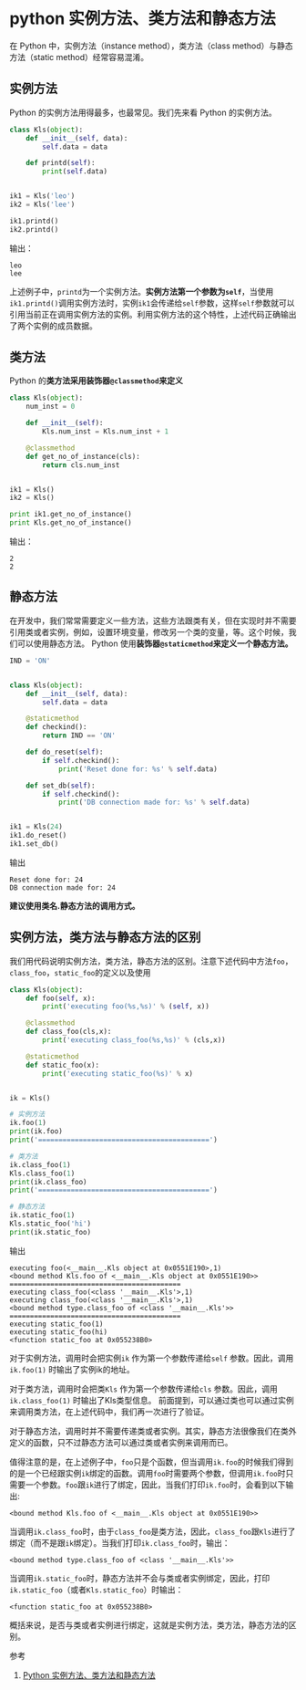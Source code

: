 # python 实例方法、类方法和静态方法

在 Python 中，实例方法（instance method），类方法（class method）与静态方法（static method）经常容易混淆。

## 实例方法

Python 的实例方法用得最多，也最常见。我们先来看 Python 的实例方法。

```python
class Kls(object):
    def __init__(self, data):
        self.data = data

    def printd(self):
        print(self.data)


ik1 = Kls('leo')
ik2 = Kls('lee')

ik1.printd()
ik2.printd()
```

输出：

```
leo
lee
```

上述例子中，`printd`为一个实例方法。**实例方法第一个参数为`self`**，当使用`ik1.printd()`调用实例方法时，实例`ik1`会传递给`self`参数，这样`self`参数就可以引用当前正在调用实例方法的实例。利用实例方法的这个特性，上述代码正确输出了两个实例的成员数据。

## 类方法

Python 的**类方法采用装饰器`@classmethod`来定义**

```python
class Kls(object):
    num_inst = 0

    def __init__(self):
        Kls.num_inst = Kls.num_inst + 1

    @classmethod
    def get_no_of_instance(cls):
        return cls.num_inst


ik1 = Kls()
ik2 = Kls()

print ik1.get_no_of_instance()
print Kls.get_no_of_instance()
```

输出：

```
2
2
```

## 静态方法

在开发中，我们常常需要定义一些方法，这些方法跟类有关，但在实现时并不需要引用类或者实例，例如，设置环境变量，修改另一个类的变量，等。这个时候，我们可以使用静态方法。
Python 使用**装饰器`@staticmethod`来定义一个静态方法。**

```python
IND = 'ON'


class Kls(object):
    def __init__(self, data):
        self.data = data

    @staticmethod
    def checkind():
        return IND == 'ON'

    def do_reset(self):
        if self.checkind():
            print('Reset done for: %s' % self.data)

    def set_db(self):
        if self.checkind():
            print('DB connection made for: %s' % self.data)


ik1 = Kls(24)
ik1.do_reset()
ik1.set_db()
```

输出

```
Reset done for: 24
DB connection made for: 24
```

**建议使用类名.静态方法的调用方式。**

## 实例方法，类方法与静态方法的区别

我们用代码说明实例方法，类方法，静态方法的区别。注意下述代码中方法`foo`，`class_foo`，`static_foo`的定义以及使用

```python
class Kls(object):
    def foo(self, x):
        print('executing foo(%s,%s)' % (self, x))

    @classmethod
    def class_foo(cls,x):
        print('executing class_foo(%s,%s)' % (cls,x))

    @staticmethod
    def static_foo(x):
        print('executing static_foo(%s)' % x)


ik = Kls()

# 实例方法
ik.foo(1)
print(ik.foo)
print('==========================================')

# 类方法
ik.class_foo(1)
Kls.class_foo(1)
print(ik.class_foo)
print('==========================================')

# 静态方法
ik.static_foo(1)
Kls.static_foo('hi')
print(ik.static_foo)
```

输出

```
executing foo(<__main__.Kls object at 0x0551E190>,1)
<bound method Kls.foo of <__main__.Kls object at 0x0551E190>>
==========================================
executing class_foo(<class '__main__.Kls'>,1)
executing class_foo(<class '__main__.Kls'>,1)
<bound method type.class_foo of <class '__main__.Kls'>>
==========================================
executing static_foo(1)
executing static_foo(hi)
<function static_foo at 0x055238B0>
```

对于实例方法，调用时会把实例`ik` 作为第一个参数传递给`self` 参数。因此，调用`ik.foo(1)` 时输出了实例ik的地址。

对于类方法，调用时会把类`Kls` 作为第一个参数传递给`cls` 参数。因此，调用`ik.class_foo(1)` 时输出了Kls类型信息。
前面提到，可以通过类也可以通过实例来调用类方法，在上述代码中，我们再一次进行了验证。

对于静态方法，调用时并不需要传递类或者实例。其实，静态方法很像我们在类外定义的函数，只不过静态方法可以通过类或者实例来调用而已。



值得注意的是，在上述例子中，`foo`只是个函数，但当调用`ik.foo`的时候我们得到的是一个已经跟实例`ik`绑定的函数。调用`foo`时需要两个参数，但调用`ik.foo`时只需要一个参数。`foo`跟`ik`进行了绑定，因此，当我们打印`ik.foo`时，会看到以下输出:

```
<bound method Kls.foo of <__main__.Kls object at 0x0551E190>>

```

当调用`ik.class_foo`时，由于`class_foo`是类方法，因此，`class_foo`跟`Kls`进行了绑定（而不是跟`ik`绑定）。当我们打印`ik.class_foo`时，输出：

```
<bound method type.class_foo of <class '__main__.Kls'>>

```

当调用`ik.static_foo`时，静态方法并不会与类或者实例绑定，因此，打印`ik.static_foo`（或者`Kls.static_foo`）时输出：

```
<function static_foo at 0x055238B0>

```

概括来说，是否与类或者实例进行绑定，这就是实例方法，类方法，静态方法的区别。



参考

1. <a href="https://blog.csdn.net/lihao21/article/details/79762681" blank="">Python 实例方法、类方法和静态方法</a>